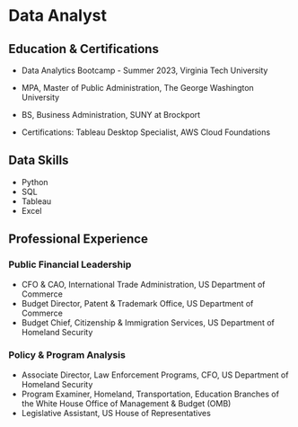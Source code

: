 # Data Analyst

## Education & Certifications
* Data Analytics Bootcamp - Summer 2023, Virginia Tech University
* MPA, Master of Public Administration, The George Washington University
* BS, Business Administration, SUNY at Brockport

* Certifications: Tableau Desktop Specialist, AWS Cloud Foundations

## Data Skills
* Python
* SQL
* Tableau
* Excel

## Professional Experience
### Public Financial Leadership
  * CFO & CAO, International Trade Administration, US Department of Commerce
  * Budget Director, Patent & Trademark Office, US Department of Commerce
  * Budget Chief, Citizenship & Immigration Services, US Department of Homeland Security

### Policy & Program Analysis
  * Associate Director, Law Enforcement Programs, CFO, US Department of Homeland Security
  * Program Examiner, Homeland, Transportation, Education Branches of the White House Office of Management & Budget (OMB)
  * Legislative Assistant, US House of Representatives
